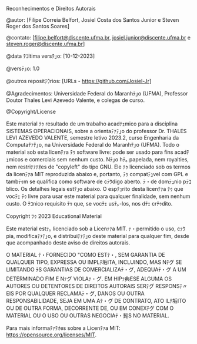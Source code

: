 ﻿Reconhecimentos e Direitos Autorais

@autor: [Filipe Correia Belfort, Josiel Costa dos Santos Junior e Steven Roger dos Santos Soares]

@contato: [filipe.belfort@discente.ufma.br, josiel.junior@discente.ufma.br e steven.roger@discente.ufma.br]

@data ﾃｺltima versﾃ｣o: [10-12-2023]

@versﾃ｣o: 1.0

@outros repositﾃｳrios: [URLs - https://github.com/Josiel-Jr]

@Agradecimentos: Universidade Federal do Maranhﾃ｣o (UFMA), Professor Doutor Thales Levi Azevedo Valente, e colegas de curso.

@Copyright/License

Este material ﾃｩ resultado de um trabalho acadﾃｪmico para a disciplina SISTEMAS OPERACIONAIS, sobre a orientaﾃｧﾃ｣o do professor Dr. THALES LEVI AZEVEDO VALENTE, semestre letivo 2023.2, curso Engenharia da Computaﾃｧﾃ｣o, na Universidade Federal do Maranhﾃ｣o (UFMA). Todo o material sob esta licenﾃｧa ﾃｩ software livre: pode ser usado para fins acadﾃｪmicos e comerciais sem nenhum custo. Nﾃ｣o hﾃ｡ papelada, nem royalties, nem restriﾃｧﾃｵes de "copyleft" do tipo GNU. Ele ﾃｩ licenciado sob os termos da licenﾃｧa MIT reproduzida abaixo e, portanto, ﾃｩ compatﾃｭvel com GPL e tambﾃｩm se qualifica como software de cﾃｳdigo aberto. ﾃ・de domﾃｭnio pﾃｺblico. Os detalhes legais estﾃ｣o abaixo. O espﾃｭrito desta licenﾃｧa ﾃｩ que vocﾃｪ ﾃｩ livre para usar este material para qualquer finalidade, sem nenhum custo. O ﾃｺnico requisito ﾃｩ que, se vocﾃｪ usﾃ｡-los, nos dﾃｪ crﾃｩdito.

Copyright ﾂｩ 2023 Educational Material

Este material estﾃ｡ licenciado sob a Licenﾃｧa MIT. ﾃ・permitido o uso, cﾃｳpia, modificaﾃｧﾃ｣o, e distribuiﾃｧﾃ｣o deste material para qualquer fim, desde que acompanhado deste aviso de direitos autorais.

O MATERIAL ﾃ・FORNECIDO "COMO ESTﾃ・, SEM GARANTIA DE QUALQUER TIPO, EXPRESSA OU IMPLﾃ垢ITA, INCLUINDO, MAS Nﾃグ SE LIMITANDO ﾃS GARANTIAS DE COMERCIALIZAﾃ・グ, ADEQUAﾃ・グ A UM DETERMINADO FIM E Nﾃグ VIOLAﾃ・グ. EM HIPﾃ典ESE ALGUMA OS AUTORES OU DETENTORES DE DIREITOS AUTORAIS SERﾃグ RESPONSﾃ〃EIS POR QUALQUER RECLAMAﾃ・グ, DANOS OU OUTRA RESPONSABILIDADE, SEJA EM UMA Aﾃ・グ DE CONTRATO, ATO ILﾃ垢ITO OU DE OUTRA FORMA, DECORRENTE DE, OU EM CONEXﾃグ COM O MATERIAL OU O USO OU OUTRAS NEGOCIAﾃ・髭S NO MATERIAL.

Para mais informaﾃｧﾃｵes sobre a Licenﾃｧa MIT: https://opensource.org/licenses/MIT.
